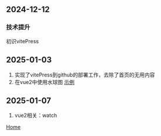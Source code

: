 ## 2024-12-12
### 技术提升
初识vitePress

## 2025-01-03
1. 实现了vitePress到github的部署工作，去除了首页的无用内容
2. 在vue2中使用水球图 [示例](./20250103.md)

## 2025-01-07
1. vue2相关：watch

[Home](/)
